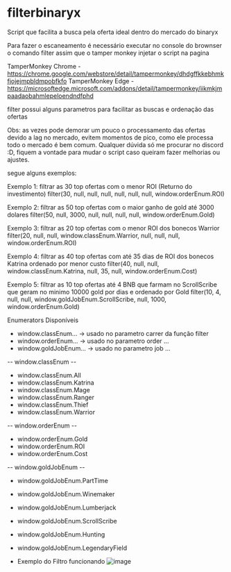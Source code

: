 # filterbinaryx



Script que facilita a busca pela oferta ideal dentro do mercado do binaryx

Para fazer o escaneamento é necessário executar no console do brownser o comando filter assim que o tamper monkey injetar o script na pagina

TamperMonkey Chrome - https://chrome.google.com/webstore/detail/tampermonkey/dhdgffkkebhmkfjojejmpbldmpobfkfo
TamperMonkey Edge - https://microsoftedge.microsoft.com/addons/detail/tampermonkey/iikmkjmpaadaobahmlepeloendndfphd

filter possui alguns parametros para facilitar as buscas e ordenação das ofertas

Obs: as vezes pode demorar um pouco o processamento das ofertas devido a lag no mercado, evitem momentos de pico, como ele processa todo o mercado é bem comum.
Qualquer dúvida só me procurar no discord :D, fiquem a vontade para mudar o script caso queiram fazer melhorias ou ajustes.

segue alguns exemplos:

Exemplo 1: filtrar as 30 top ofertas com o menor ROI (Returno do investimento)
filter(30, null, null, null, null, null, null, window.orderEnum.ROI)

Exemplo 2: filtrar as 50 top ofertas com o maior ganho de gold até 3000 dolares
filter(50, null, 3000, null, null, null, null, window.orderEnum.Gold)

Exemplo 3: filtrar as 20 top ofertas com o menor ROI dos bonecos Warrior
filter(20, null, null, window.classEnum.Warrior, null, null, null, window.orderEnum.ROI)

Exemplo 4: filtrar as 40 top ofertas com até 35 dias de ROI dos bonecos Katrina ordenado por menor custo
filter(40, null, null, window.classEnum.Katrina, null, 35, null, window.orderEnum.Cost)

Exemplo 5: filtrar as 10 top ofertas até 4 BNB que farmam no ScrollScribe que geram no minimo 10000 gold por dias e ordenado por Gold
filter(10, 4, null, null, window.goldJobEnum.ScrollScribe, null, 1000, window.orderEnum.Gold)

Enumerators Disponíveis
- window.classEnum... -> usado no parametro carrer da função filter
- window.orderEnum... -> usado no parametro order ...
- window.goldJobEnum... -> usado no parametro job ...


-- window.classEnum --
- window.classEnum.All
- window.classEnum.Katrina
- window.classEnum.Mage
- window.classEnum.Ranger
- window.classEnum.Thief
- window.classEnum.Warrior


-- window.orderEnum --
- window.orderEnum.Gold
- window.orderEnum.ROI
- window.orderEnum.Cost

-- window.goldJobEnum --
- window.goldJobEnum.PartTime
- window.goldJobEnum.Winemaker
- window.goldJobEnum.Lumberjack
- window.goldJobEnum.ScrollScribe
- window.goldJobEnum.Hunting
- window.goldJobEnum.LegendaryField

- Exemplo do Filtro funcionando
![image](https://user-images.githubusercontent.com/3093089/143764424-03a4ec4d-59de-462d-b3f6-612433be706f.png)

